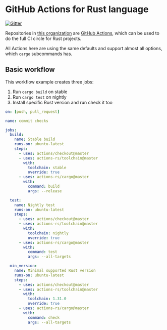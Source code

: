 # GitHub Actions for Rust language

[![Gitter](https://badges.gitter.im/actions-rs/community.svg)](https://gitter.im/actions-rs/community)

Repositories in [this organization](https://github.com/actions-rs) are [GitHub Actions](https://github.com/features/actions), which can be used to do the full CI circle for Rust projects.

All Actions here are using the same defaults and support almost all options, which `cargo` subcommands has.

## Basic workflow

This workflow example creates three jobs:
 1. Run `cargo build` on stable
 2. Run `cargo test` on nightly
 3. Install specific Rust version and run check it too

```yaml
on: [push, pull_request]

name: commit checks

jobs:
  build:
    name: Stable build
    runs-on: ubuntu-latest
    steps:
      - uses: actions/checkout@master
      - uses: actions-rs/toolchain@master
        with:
          toolchain: stable
          override: true
      - uses: actions-rs/cargo@master
        with:
          command: build
          args: --release

  test:
    name: Nightly test
    runs-on: ubuntu-latest
    steps:
      - uses: actions/checkout@master
      - uses: actions-rs/toolchain@master
        with:
          toolchain: nightly
          override: true
      - uses: actions-rs/cargo@master
        with:
          command: test
          args: --all-targets

  min_version:
    name: Minimal supported Rust version
    runs-on: ubuntu-latest
    steps:
      - uses: actions/checkout@master
      - uses: actions-rs/toolchain@master
        with:
          toolchain: 1.31.0
          override: true
      - uses: actions-rs/cargo@master
        with:
          command: check
          args: --all-targets
```
